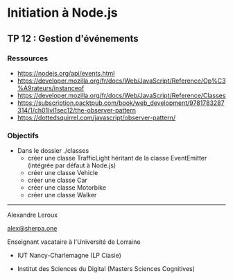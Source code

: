 # Initiation à Node.js

## TP 12 : Gestion d'événements

### Ressources

- https://nodejs.org/api/events.html
- https://developer.mozilla.org/fr/docs/Web/JavaScript/Reference/Op%C3%A9rateurs/instanceof
- https://developer.mozilla.org/fr/docs/Web/JavaScript/Reference/Classes
- https://subscription.packtpub.com/book/web_development/9781783287314/1/ch01lvl1sec12/the-observer-pattern
- https://dottedsquirrel.com/javascript/observer-pattern/

### Objectifs

- Dans le dossier ./classes
  - créer une classe TrafficLight héritant de la classe EventEmitter (intégrée par défaut à Node.js)
  - créer une classe Vehicle
  - créer une classe Car
  - créer une classe Motorbike
  - créer une classe Walker

---

Alexandre Leroux

alex@sherpa.one

Enseignant vacataire à l'Université de Lorraine

- IUT Nancy-Charlemagne (LP Ciasie)

- Institut des Sciences du Digital (Masters Sciences Cognitives)
